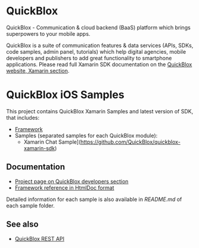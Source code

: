 # QuickBlox 
QuickBlox - Communication & cloud backend (BaaS) platform which brings superpowers to your mobile apps.

QuickBlox is a suite of communication features & data services (APIs, SDKs, code samples, admin panel, tutorials) which help digital agencies, mobile developers and publishers to add great functionality to smartphone applications. 
Please read full Xamarin SDK documentation on the [QuickBlox website, Xamarin section](http://quickblox.com/developers/Xamarin).

# QuickBlox iOS Samples

This project contains QuickBlox Xamarin Samples and latest version of SDK, that includes:

* [Framework](https://www.nuget.org/packages/Quickblox.Sdk.Xamarin/)
* Samples (separated samples for each QuickBlox module):
  * Xamarin Chat Sample](https://github.com/QuickBlox/quickblox-xamarin-sdk)
  

## Documentation

* [Project page on QuickBlox developers section](http://quickblox.com/developers/Xamarin)
* [Framework reference in HtmlDoc format](http://sdk.quickblox.com/xamarin/documentation/)

Detailed information for each sample is also available in *README.md* of each sample folder.

## See also

* [QuickBlox REST API](http://quickblox.com/developers/Overview)
